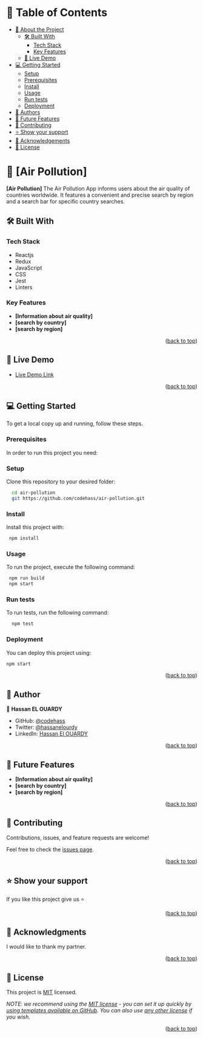 <a name="readme-top"></a>

<div align="center">
  <!-- You are encouraged to replace this logo with your own! Otherwise you can also remove it. -->
  <br/>

</div>

<!-- TABLE OF CONTENTS -->

# 📗 Table of Contents

- [📖 About the Project](#about-project)
  - [🛠 Built With](#built-with)
    - [Tech Stack](#tech-stack)
    - [Key Features](#key-features)
  - [🚀 Live Demo](#live-demo)
- [💻 Getting Started](#getting-started)
  - [Setup](#setup)
  - [Prerequisites](#prerequisites)
  - [Install](#install)
  - [Usage](#usage)
  - [Run tests](#run-tests)
  - [Deployment](#triangular_flag_on_post-deployment)
- [👥 Authors](#authors)
- [🔭 Future Features](#future-features)
- [🤝 Contributing](#contributing)
- [⭐️ Show your support](#support)
- [🙏 Acknowledgements](#acknowledgements)
- [📝 License](#license)

<!-- PROJECT DESCRIPTION -->

# 📖 [Air Pollution] <a name="about-project"></a>

**[Air Pollution]** The Air Pollution App informs users about the air quality of countries worldwide. It features a convenient and precise search by region and a search bar for specific country searches.

## 🛠 Built With <a name="built-with"></a>

### Tech Stack <a name="tech-stack"></a>

- Reactjs
- Redux
- JavaScript
- CSS
- Jest
- Linters

<!-- Features -->

### Key Features <a name="key-features"></a>

- **[Information about air quality]**
- **[search by country]**
- **[search by region]**

<p align="right">(<a href="#readme-top">back to top</a>)</p>

<!-- LIVE DEMO -->

## 🚀 Live Demo <a name="live-demo"></a>

- [Live Demo Link](...)

<p align="right">(<a href="#readme-top">back to top</a>)</p>

<!-- GETTING STARTED -->

## 💻 Getting Started <a name="getting-started"></a>

To get a local copy up and running, follow these steps.

### Prerequisites

In order to run this project you need:

### Setup

Clone this repository to your desired folder:

```sh
  cd air-pollution
  git https://github.com/codehass/air-pollution.git
```

### Install

Install this project with:

```sh
 npm install
```

### Usage

To run the project, execute the following command:

```sh
 npm run build
 npm start
```

### Run tests

To run tests, run the following command:

```sh
  npm test
```

### Deployment

You can deploy this project using:

```sh
npm start
```

<p align="right">(<a href="#readme-top">back to top</a>)</p>

<!-- AUTHORS -->

## 👥 Author <a name="authors"></a>

👤 **Hassan EL OUARDY**

- GitHub: [@codehass](https://github.com/codehass)
- Twitter: [@hassanelourdy](https://twitter.com/hassanelourdy)
- LinkedIn: [Hassan El OUARDY](https://www.linkedin.com/in/hassan-el-ouardy-360b99169/)

<p align="right">(<a href="#readme-top">back to top</a>)</p>

<!-- FUTURE FEATURES -->

## 🔭 Future Features <a name="future-features"></a>

- **[Information about air quality]**
- **[search by country]**
- **[search by region]**

<p align="right">(<a href="#readme-top">back to top</a>)</p>

<!-- CONTRIBUTING -->

## 🤝 Contributing <a name="contributing"></a>

Contributions, issues, and feature requests are welcome!

Feel free to check the [issues page](https://github.com/codehass/air-pollution/issues).

<p align="right">(<a href="#readme-top">back to top</a>)</p>

<!-- SUPPORT -->

## ⭐️ Show your support <a name="support"></a>

If you like this project give us ⭐

<p align="right">(<a href="#readme-top">back to top</a>)</p>

<!-- ACKNOWLEDGEMENTS -->

## 🙏 Acknowledgments <a name="acknowledgements"></a>

I would like to thank my partner.

<p align="right">(<a href="#readme-top">back to top</a>)</p>

<!-- LICENSE -->

## 📝 License <a name="license"></a>

This project is [MIT](./MIT.md) licensed.

_NOTE: we recommend using the [MIT license](https://choosealicense.com/licenses/mit/) - you can set it up quickly by [using templates available on GitHub](https://docs.github.com/en/communities/setting-up-your-project-for-healthy-contributions/adding-a-license-to-a-repository). You can also use [any other license](https://choosealicense.com/licenses/) if you wish._

<p align="right">(<a href="#readme-top">back to top</a>)</p>
